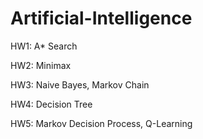 # Artificial-Intelligence

HW1: A* Search 

HW2: Minimax

HW3: Naive Bayes, Markov Chain

HW4: Decision Tree

HW5: Markov Decision Process, Q-Learning
